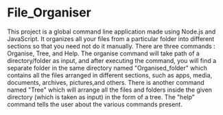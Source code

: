 # File_Organiser
This project is a global command line application made using Node.js and JavaScript. 
It organizes all your files from a particular folder into different sections so that you need not do it manually.
There are three commands : Organise, Tree, and Help.
The organise command will take path of a directory/folder as input, and after executing the command, you will find a separate folder in the same 
directory named "Organised_folder" which contains all the files arranged in different sections, such as apps, media, documents, archives, pictures,and others.
There is another command named "Tree" which will arrange all the files and folders inside the given directory (which is taken as input) in the form of a tree.
The "help" command tells the user about the various commands present.
